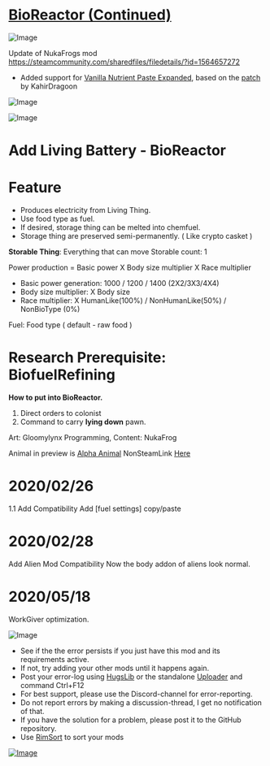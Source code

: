# [BioReactor (Continued)](https://steamcommunity.com/sharedfiles/filedetails/?id=3307031939)

![Image](https://i.imgur.com/buuPQel.png)

Update of NukaFrogs mod https://steamcommunity.com/sharedfiles/filedetails/?id=1564657272

- Added support for [Vanilla Nutrient Paste Expanded](https://steamcommunity.com/sharedfiles/filedetails/?id=2920385763), based on the [patch](https://steamcommunity.com/sharedfiles/filedetails/?id=2979624445) by KahirDragoon

![Image](https://i.imgur.com/pufA0kM.png)
	
![Image](https://i.imgur.com/Z4GOv8H.png)

# Add Living Battery - BioReactor 


# Feature

- Produces electricity from Living Thing. 
- Use food type as fuel.
- If desired, storage thing can be melted into chemfuel.
- Storage thing are preserved semi-permanently. ( Like crypto casket )

**Storable Thing**: Everything that can move
Storable count: 1

Power production = Basic power X Body size multiplier X Race multiplier
- Basic power generation: 1000 / 1200 / 1400 (2X2/3X3/4X4)
- Body size multiplier: X Body size
- Race multiplier: X HumanLike(100%) / NonHumanLike(50%) / NonBioType (0%)

Fuel: Food type ( default - raw food )
# Research Prerequisite: BiofuelRefining


**How to put into BioReactor.**
1. Direct orders to colonist
2. Command to carry **lying down** pawn.

Art: Gloomylynx
Programming, Content: NukaFrog

Animal in preview is [Alpha Animal](https://steamcommunity.com/sharedfiles/filedetails/?id=1541721856)
NonSteamLink [Here](https://github.com/jhjjgu0115/BioReactor/releases)

# 2020/02/26

1.1 Add Compatibility
Add [fuel settings] copy/paste


# 2020/02/28

Add Alien Mod Compatibility
Now the body addon of aliens look normal.

# 2020/05/18

WorkGiver optimization.

![Image](https://i.imgur.com/PwoNOj4.png)



-  See if the the error persists if you just have this mod and its requirements active.
-  If not, try adding your other mods until it happens again.
-  Post your error-log using [HugsLib](https://steamcommunity.com/workshop/filedetails/?id=818773962) or the standalone [Uploader](https://steamcommunity.com/sharedfiles/filedetails/?id=2873415404) and command Ctrl+F12
-  For best support, please use the Discord-channel for error-reporting.
-  Do not report errors by making a discussion-thread, I get no notification of that.
-  If you have the solution for a problem, please post it to the GitHub repository.
-  Use [RimSort](https://github.com/RimSort/RimSort/releases/latest) to sort your mods



[![Image](https://img.shields.io/github/v/release/emipa606/BioReactor?label=latest%20version&style=plastic&color=9f1111&labelColor=black)](https://steamcommunity.com/sharedfiles/filedetails/changelog/3307031939)
